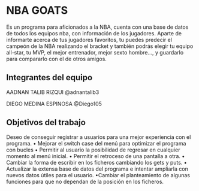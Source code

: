 # NBA GOATS
Es un programa para aficionados a la NBA, cuenta con una base de datos de todos los equipos nba, con información de los jugadores. Aparte de informarte acerca de tus jugadores favoritos, tu puedes predecir el campeón de la NBA realizando el bracket y también podrás elegir tu equipo all-star, tu MVP, el mejor entrenador, mejor sexto hombre..., y guardarlo para compararlo con el de otros amigos.
## Integrantes del equipo

AADNAN TALIB RIZQUI @adnantalib3

DIEGO MEDINA ESPINOSA @Diego105

## Objetivos del trabajo

Deseo de conseguir registrar a usuarios para una mejor experiencia con el programa.
• Mejorar el switch case del menú para optimizar el programa con bucles
• Permitir al usuario la posibilidad de regresar en cualquier momento al menú inicial.
• Permitir el retroceso de una pantalla a otra.
• Cambiar la forma de escribir en los ficheros cambiando los gets y puts.
• Actualizar la extensa base de datos del programa e intentar ampliarla con nuevos datos
útiles para el usuario.
•Cambiar el planteamiento de algunas funciones para que no dependan de la posición en los ficheros.
